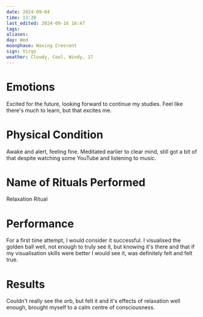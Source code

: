 ```yaml
---
date: 2024-09-04
time: 13:30
last_edited: 2024-09-16 16:47
tags: 
aliases: 
day: Wed
moonphase: Waxing Crescent
sign: Virgo
weather: Cloudy, Cool, Windy, 17
---
```

# Emotions
Excited for the future, looking forward to continue my studies. Feel like there's much to learn, but that excites me.

# Physical Condition
Awake and alert, feeling fine. Meditated earlier to clear mind, still got a bit of that despite watching some YouTube and listening to music.

# Name of Rituals Performed
Relaxation Ritual

# Performance
For a first time attempt, I would consider it successful. I visualised the golden ball well, not enough to truly see it, but knowing it's there and that if my visualisation skills were better I would see it, was definitely felt and felt true.

# Results
Couldn't really see the orb, but felt it and it's effects of relaxation well enough, brought myself to a calm centre of consciousness.
